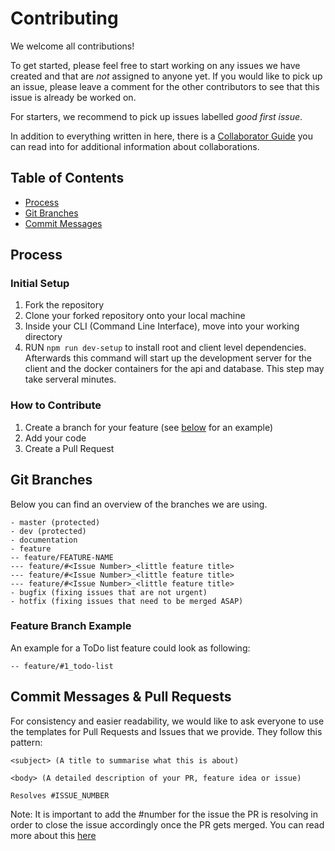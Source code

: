 # Contributing

We welcome all contributions!

To get started, please feel free to start working on any issues we have created and that are _not_ assigned to anyone yet. If you would like to pick up an issue, please leave a comment for the other contributors to see that this issue is already be worked on.

For starters, we recommend to pick up issues labelled _good first issue_.

In addition to everything written in here, there is a [Collaborator Guide](https://github.com/chingu-voyages/ChinguResourceList/blob/development/docs/COLLABORATOR_GUIDE.md) you can read into for additional information about collaborations.

## Table of Contents

- [Process](#process)
- [Git Branches](#git-branches)
- [Commit Messages](#commit-messages)

## Process

### Initial Setup

1. Fork the repository
2. Clone your forked repository onto your local machine
3. Inside your CLI (Command Line Interface), move into your working directory
4. RUN `npm run dev-setup` to install root and client level dependencies. Afterwards this command will start up the development server for the client and the docker containers for the api and database. This step may take serveral minutes.

### How to Contribute

1. Create a branch for your feature (see [below](#feature-branch-example) for an example)
2. Add your code
3. Create a Pull Request

## Git Branches

Below you can find an overview of the branches we are using.

```
- master (protected)
- dev (protected)
- documentation
- feature
-- feature/FEATURE-NAME
--- feature/#<Issue Number>_<little feature title>
--- feature/#<Issue Number>_<little feature title>
--- feature/#<Issue Number>_<little feature title>
- bugfix (fixing issues that are not urgent)
- hotfix (fixing issues that need to be merged ASAP)
```

### Feature Branch Example

An example for a ToDo list feature could look as following:

```
-- feature/#1_todo-list
```

## Commit Messages & Pull Requests

For consistency and easier readability, we would like to ask everyone to use the templates for Pull Requests and Issues that we provide.
They follow this pattern:

```
<subject> (A title to summarise what this is about)

<body> (A detailed description of your PR, feature idea or issue)

Resolves #ISSUE_NUMBER
```

Note: It is important to add the #number for the issue the PR is resolving in order to close the issue accordingly once the PR gets merged. You can read more about this [here](https://docs.github.com/en/free-pro-team@latest/github/managing-your-work-on-github/linking-a-pull-request-to-an-issue)
